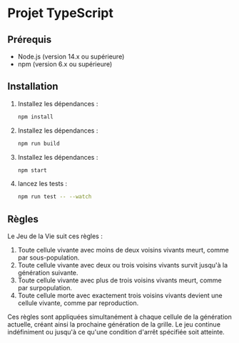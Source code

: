 # Projet TypeScript

## Prérequis

- Node.js (version 14.x ou supérieure)
- npm (version 6.x ou supérieure)

## Installation

1. Installez les dépendances :

    ```bash
    npm install
    ```

2. Installez les dépendances :

    ```bash
    npm run build
    ```

3. Installez les dépendances :

    ```bash
    npm start
    ```

4. lancez les tests :

    ``` bash
    npm run test -- --watch
    ```

## Règles

Le Jeu de la Vie suit ces règles :

1. Toute cellule vivante avec moins de deux voisins vivants meurt, comme par sous-population.
2. Toute cellule vivante avec deux ou trois voisins vivants survit jusqu'à la génération suivante.
3. Toute cellule vivante avec plus de trois voisins vivants meurt, comme par surpopulation.
4. Toute cellule morte avec exactement trois voisins vivants devient une cellule vivante, comme par reproduction.

Ces règles sont appliquées simultanément à chaque cellule de la génération actuelle, créant ainsi la prochaine génération de la grille. Le jeu continue indéfiniment ou jusqu'à ce qu'une condition d'arrêt spécifiée soit atteinte.
